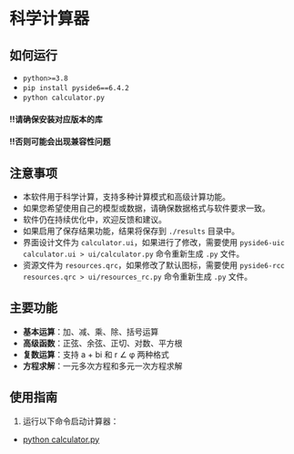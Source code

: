 # 科学计算器

## 如何运行

- `python>=3.8`
- `pip install pyside6==6.4.2`
- `python calculator.py`

#### !!请确保安装对应版本的库
#### !!否则可能会出现兼容性问题

## 注意事项

- 本软件用于科学计算，支持多种计算模式和高级计算功能。
- 如果您希望使用自己的模型或数据，请确保数据格式与软件要求一致。
- 软件仍在持续优化中，欢迎反馈和建议。
- 如果启用了保存结果功能，结果将保存到 `./results` 目录中。
- 界面设计文件为 `calculator.ui`，如果进行了修改，需要使用 `pyside6-uic calculator.ui > ui/calculator.py` 命令重新生成 `.py` 文件。
- 资源文件为 `resources.qrc`，如果修改了默认图标，需要使用 `pyside6-rcc resources.qrc > ui/resources_rc.py` 命令重新生成 `.py` 文件。

## 主要功能

- **基本运算**：加、减、乘、除、括号运算
- **高级函数**：正弦、余弦、正切、对数、平方根
- **复数运算**：支持 a + bi 和 r ∠ φ 两种格式
- **方程求解**：一元多次方程和多元一次方程求解

## 使用指南

1. 运行以下命令启动计算器：
- [python calculator.py](https://github.com/L1Shun/Calculator/blob/main/calculate.py)

